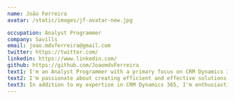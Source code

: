 ```yaml
---
name: João Ferreira
avatar: /static/images/jf-avatar-new.jpg

occupation: Analyst Programmer
company: Savills
email: joao.mdvferreira@gmail.com
twitter: https://twitter.com/
linkedin: https://www.linkedin.com/
github: https://github.com/JoaomdvFerreira
text1: I'm an Analyst Programmer with a primary focus on CRM Dynamics 365 development and customization. I live in Portugal.
text2: I'm passionate about creating efficient and effective solutions for businesses that help them achieve their goals.
text3: In addition to my expertise in CRM Dynamics 365, I'm enthusiastic about using ReactJs and Javascript/Typescript to develop web applications. I believe that these technologies provide a powerful platform for building dynamic, engaging, and intuitive user experiences.
---
```

